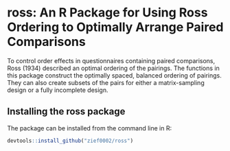 ross: An R Package for Using Ross Ordering to Optimally Arrange Paired Comparisons
===

To control order effects in questionnaires containing paired comparisons, Ross (1934) described an optimal ordering of the 
pairings. The functions in this package construct the optimally spaced, balanced ordering of pairings. They can also create subsets of the pairs for either a matrix-sampling design or a fully incomplete design.


Installing the ross package
----

The package can be installed from the command line in R:

```r
devtools::install_github("zief0002/ross") 
```




